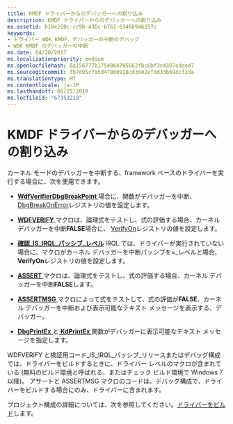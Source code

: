 ```yaml
---
title: KMDF ドライバーからのデバッガーへの割り込み
description: KMDF ドライバーからのデバッガーへの割り込み
ms.assetid: b18e210c-cc9b-436c-b762-6346b946357c
keywords:
- ドライバー WDK KMDF、デバッガーの中断のデバッグ
- WDK KMDF のデバッガーの中断
ms.date: 04/20/2017
ms.localizationpriority: medium
ms.openlocfilehash: 8a156777b1754864705662fbc6bf3c4307edeed7
ms.sourcegitcommit: fb7d95c7a5d47860918cd3602efdd33b69dcf2da
ms.translationtype: MT
ms.contentlocale: ja-JP
ms.lasthandoff: 06/25/2019
ms.locfileid: "67353219"
---
```

# <a name="breaking-into-a-debugger-from-kmdf-drivers"></a>KMDF ドライバーからのデバッガーへの割り込み


カーネル モードのデバッガーを中断する、framework ベースのドライバーを実行する場合に、次を使用できます。

-   [ **WdfVerifierDbgBreakPoint** ](https://docs.microsoft.com/windows-hardware/drivers/ddi/content/wdfverifier/nf-wdfverifier-wdfverifierdbgbreakpoint)場合に、関数がデバッガーを中断、 [DbgBreakOnError](registry-values-for-debugging-kmdf-drivers.md)レジストリの値を設定します。

-   [ **WDFVERIFY** ](https://docs.microsoft.com/windows-hardware/drivers/wdf/wdfverify)マクロは、論理式をテストし、式の評価する場合、カーネル デバッガーを中断**FALSE**場合に、 [VerifyOn](registry-values-for-debugging-kmdf-drivers.md)レジストリの値を設定します。

-   [**確認\_IS\_IRQL\_パッシブ\_レベル**](https://docs.microsoft.com/windows-hardware/drivers/wdf/verify-is-irql-passive-level) IRQL では、ドライバーが実行されていない場合に、マクロがカーネル デバッガーを中断パッシブを=\_レベルと場合、 **VerifyOn**レジストリの値を設定します。

-   [ **ASSERT** ](https://docs.microsoft.com/previous-versions/windows/hardware/previsioning-framework/ff542107(v=vs.85))マクロは、論理式をテストし、式の評価する場合、カーネル デバッガーを中断**FALSE**します。

-   [ **ASSERTMSG** ](https://docs.microsoft.com/windows-hardware/drivers/ddi/content/wdm/nf-wdm-assertmsg)マクロによって式をテストして、式の評価が**FALSE**、カーネル デバッガーを中断および表示可能なテキスト メッセージを表示する、デバッガー。

-   [ **DbgPrintEx** ](https://docs.microsoft.com/windows-hardware/drivers/ddi/content/wdm/nf-wdm-dbgprintex)と[ **KdPrintEx** ](https://docs.microsoft.com/windows-hardware/drivers/ddi/content/wdm/nf-wdm-kdprintex)関数がデバッガーに表示可能なテキスト メッセージを指定します。

WDFVERIFY と検証用コード\_IS\_IRQL\_パッシブ\_リリースまたはデバッグ構成では、ドライバーをビルドするときに、ドライバー レベルのマクロが含まれている (無料のビルド環境と呼ばれる、またはチェック ビルド環境で Windows 7 以降)。 アサートと ASSERTMSG マクロのコードは、デバッグ構成で、ドライバーをビルドする場合にのみ、ドライバーに含まれます。

プロジェクト構成の詳細については、次を参照してください。[ドライバーをビルド](https://docs.microsoft.com/windows-hardware/drivers/develop/building-a-driver)します。

 

 





